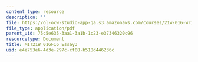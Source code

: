 ```yaml
---
content_type: resource
description: ''
file: https://ol-ocw-studio-app-qa.s3.amazonaws.com/courses/21w-016-writing-and-rhetoric-designing-meaning-fall-2016/e4e753e64d3e297ccf08b518d446236c_MIT21W_016F16_Essay3.pdf
file_type: application/pdf
parent_uid: 75c5e635-3aa1-3a1b-1c23-e37346320c96
resourcetype: Document
title: MIT21W_016F16_Essay3
uid: e4e753e6-4d3e-297c-cf08-b518d446236c
---
```

